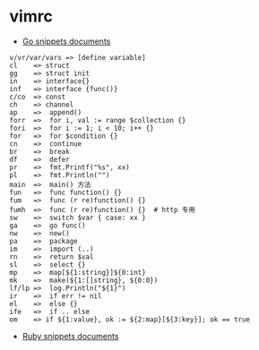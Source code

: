 # vimrc
+ [Go snippets documents](https://github.com/honza/vim-snippets/blob/master/snippets/go.snippets)
```
v/vr/var/vars => [define variable]
cl    => struct
gg    => struct init
in    => interface{}
inf   => interface {func()}
c/co  => const
ch    => channel
ap    =>  append()
forr  =>  for i, val := range $collection {}
fori  =>  for i := 1; i < 10; i++ {}
for   =>  for $condition {}
cn    =>  continue
br    =>  break
df    =>  defer
pr    =>  fmt.Printf("%s", xx)
pl    =>  fmt.Println("")
main  =>  main() 方法
fun   =>  func function() {}
fum   =>  func (r re)function() {}
fumh  =>  func (r re)function() {}  # http 专用
sw    =>  switch $var { case: xx }
ga    =>  go func()
nw    =>  new()
pa    =>  package
im    =>  import (..)
rn    =>  return $val
sl    =>  select {}
mp    =>  map[${1:string}]${0:int}
mk    =>  make(${1:[]string}, ${0:0})
lf/lp =>  log.Println("${1}")
ir    =>  if err != nil
el    =>  else {}
ife   =>  if .. else
om    => if ${1:value}, ok := ${2:map}[${3:key}]; ok == true
```

+ [Ruby snippets documents](https://github.com/honza/vim-snippets/blob/master/snippets/ruby.snippets)
